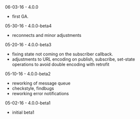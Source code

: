 
06-03-16 - 4.0.0
- first GA.

05-30-16 - 4.0.0-beta4
- reconnects and minor adjustments

05-20-16 - 4.0.0-beta3
- fixing state not coming on the subscriber callback.
- adjustments to URL encoding on publish, subscribe, set-state operations to avoid double encoding with retrofit

05-10-16 - 4.0.0-beta2
- reworking of message queue
- checkstyle, findbugs
- reworking error notifications

05-02-16 - 4.0.0-beta1
- initial beta1
